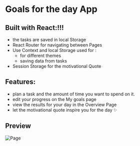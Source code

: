 # Goals for the day App
 





##  Built with React:!!!

 - the tasks are saved in local Storage
 - React Router for navigating between Pages
 - Use Context and local Storage used for : 
   - for different themes  
   - saving data from tasks
- Session Storage for the motivational Quote   


## Features: 

 - plan a task and the amount of time you want to spend on it.
 - edit your progress on the My goals page
 - view the results for your day in the Overview Page
 - let the motivational quote inspire you for the day ✨


 ## Preview

 ![Page](../spa-final-project-lara-kempf/public/Bildschirmaufzeichnungvom24-10-24095942-ezgif.com-video-to-gif-converter.gif)
